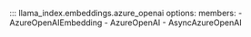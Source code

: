 ::: llama_index.embeddings.azure_openai
    options:
      members:
        - AzureOpenAIEmbedding
        - AzureOpenAI
        - AsyncAzureOpenAI
